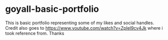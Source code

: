 # goyall-basic-portfolio
This is basic portfolio representing some of my likes and social handles. 
Credit also goes to https://www.youtube.com/watch?v=ZpIel9cv4Jk where i took reference from. Thanks 
